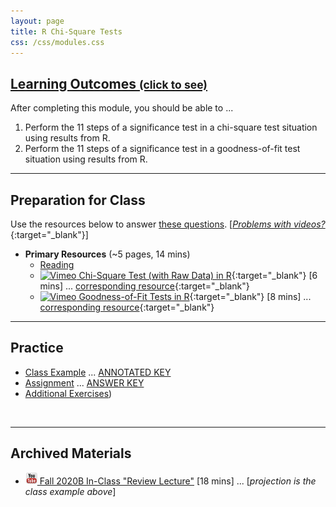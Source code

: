 ```yaml
---
layout: page
title: R Chi-Square Tests
css: /css/modules.css
---
```


<div class="panel-group-ILOs">
  <div class="panel panel-default">
    <div class="panel-heading">
      <h2 class="panel-title">
        <a data-toggle="collapse" href="#ILOs">Learning Outcomes <small>(click to see)</small></a>
      </h2>
    </div>
    <div id="ILOs" class="panel-collapse collapse">
      <div class="panel-body">

<p>After completing this module, you should be able to ...</p>

<ol>
  <li>Perform the 11 steps of a significance test in a chi-square test situation using results from R.</li>
  <li>Perform the 11 steps of a significance test in a goodness-of-fit test situation using results from R.</li>
</ol>
      </div>
    </div>
  </div>
</div>

----

## Preparation for Class

Use the resources below to answer [these questions](Prep/RChi). [[*Problems with videos?*](../resources/FAQs/videos){:target="_blank"}]

* **Primary Resources** (~5 pages, 14 mins)
  * [Reading](bookR/RChi.html)
  * [![Vimeo](../img/dhovid.png) Chi-Square Test (with Raw Data) in R](https://vimeo.com/441798211){:target="_blank"} [6 mins] ... [corresponding resource](HO/Penguins.html#RChiChi){:target="_blank"}
  * [![Vimeo](../img/dhovid.png) Goodness-of-Fit Tests in R](https://vimeo.com/441822222){:target="_blank"} [8 mins] ... [corresponding resource](HO/Penguins.html#RChiGOF){:target="_blank"} 

----

## Practice

* [Class Example](CE/RChi_CExmpl) ... [ANNOTATED KEY](CE/KEY_RChi_CExmpl)
* [Assignment](CE/RChi_CE1) ... [ANSWER KEY](CE/KEY_RChi_CE)
* [Additional Exercises](CE/RChi_CE2))

&nbsp;

----

## Archived Materials

* [![YouTube](../img/youtube.png) Fall 2020B In-Class "Review Lecture"](https://youtu.be/MtEZRxZkKJ4) [18 mins] ... [*projection is the class example above*]

<!----
* [Old Lecture Slides](PPT/ChiSquare_PPT_old.pptx)
* [![Vimeo](../img/dhovid.png) Chi-Square Test (with Raw Data) in R](https://vimeo.com/user45324800/chisqraw-ex1){:target="_blank"} [11 mins]
* [![Vimeo](../img/dhovid.png) Chi-Square Test (with Summarized Data) in R](https://vimeo.com/user45324800/chisqsmrzd-ex1){:target="_blank"} [8 mins]
* [![Vimeo](../img/dhovid.png) Goodness-of-Fit Tests in R](https://vimeo.com/user45324800/rgoftest){:target="_blank"} [6 mins] 
--->
